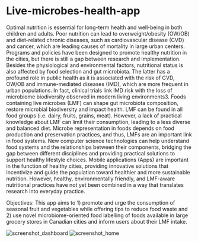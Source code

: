 # Live-microbes-health-app

Optimal nutrition is essential for long-term health and well-being in both children and adults. Poor nutrition can lead to overweight/obesity (OW/OB) and diet-related chronic diseases, such as cardiovascular disease (CVD) and cancer, which are leading causes of mortality in large urban centers. Programs and policies have been designed to promote healthy nutrition in the cities, but there is still a gap between research and implementation. Besides the physiological and environmental factors, nutritional status is also affected by food selection and gut microbiota. The latter has a profound role in public health as it is associated with the risk of CVD, OW/OB and immune-mediated diseases (IMD), which are more frequent in urban populations. In fact, clinical trials link IMD risk with the loss of microbiome biodiversity observed in modern living environments3. Foods containing live microbes (LMF) can shape gut microbiota composition, restore microbial biodiversity and impact health. LMF can be found in all food groups (i.e. dairy, fruits, grains, meat). However, a lack of practical knowledge about LMF can limit their consumption, leading to a less diverse and balanced diet. Microbe representation in foods depends on food production and preservation practices, and thus, LMFs are an important link in food systems. New computer science technologies can help understand food systems and the relationships between their components, bridging the gap between different disciplines and providing practical solutions to support healthy lifestyle choices. Mobile applications (Apps) are important in the function of healthy cities, providing innovative solutions that incentivize and guide the population toward healthier and more sustainable nutrition. However, healthy, environmentally friendly, and LMF-aware nutritional practices have not yet been combined in a way that translates research into everyday practice. 

Objectives: This app aims to 1) promote and urge the consumption of seasonal fruit and vegetables while offering tips to reduce food waste and 2) use novel microbiome-oriented food labelling of foods available in large grocery stores in Canadian cities and inform users about their LMF intake.  

 
![screenshot_dashboard](https://github.com/user-attachments/assets/f06ce8f5-e68a-4c6f-bd36-b354a5c96bb3)
![screenshot_home](https://github.com/user-attachments/assets/d767a485-e4bb-4bd1-910c-60341c0171a0)
